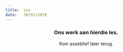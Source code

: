 ```yaml
---
title:  Les
date:   30/01/2019
---
```


### <center>Ons werk aan hierdie les.</center>
<center>Kom asseblief later terug.</center>